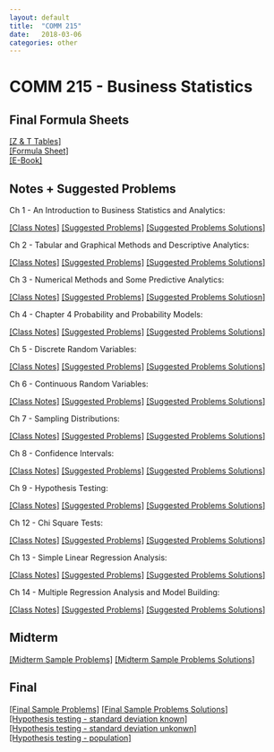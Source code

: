 ```yaml
---
layout: default
title:  "COMM 215"
date:   2018-03-06 
categories: other
---
```




<!--
# Sample Final Problems

<div style="background-color:#fff6e9; text-align:left; vertical-align: middle; padding:10px 10px;">
Let's test some inline math int $\int_{a}^{b} x^2 dx$ 
</div>
-->


# COMM 215 - Business Statistics

## Final Formula Sheets

[[Z & T Tables]]({{site.url}}/assets/pdf/comm-215/z-and-t-tables.pdf)  
[[Formula Sheet]]({{site.url}}/assets/pdf/comm-215/final-formula-sheet.pdf)  
<a href="https://econcordialti.mhcampus.com/Pages/MyClasses.aspx?sso=1&ActivityId=Req04f051l02j07lrmlpn78ej3">[E-Book]</a>
 

## Notes + Suggested Problems

Ch 1 - An Introduction to Business Statistics and Analytics:
<!-- All Sections; Appendix 1.1,1.2 -->  
[[Class Notes]]({{site.url}}/assets/pdf/comm-215/class-notes/ch1-class-notes.pdf)
[[Suggested Problems]]({{site.url}}/assets/pdf/comm-215/suggested-problems/ch1-suggested-problems.pdf)
[[Suggested Problems Solutions]]({{site.url}}/assets/pdf/comm-215/suggested-problems/ch1-suggested-problems-solutions.pdf)  

Ch 2 - Tabular and Graphical Methods and Descriptive Analytics:  
<!-- All Sections; Appendix 2.1,2.2   -->
[[Class Notes]]({{site.url}}/assets/pdf/comm-215/class-notes/ch2-class-notes.pdf)
[[Suggested Problems]]({{site.url}}/assets/pdf/comm-215/suggested-problems/ch2-suggested-problems.pdf)
[[Suggested Problems Solutions]]({{site.url}}/assets/pdf/comm-215/suggested-problems/ch2-suggested-problems-solutions.pdf)

Ch 3 - Numerical Methods and Some Predictive Analytics:  
<!-- Sections 3.1-3.3,3.5,3.6; Appendix 3.1,3.2   -->
[[Class Notes]]({{site.url}}/assets/pdf/comm-215/class-notes/ch3-class-notes.pdf)
[[Suggested Problems]]({{site.url}}/assets/pdf/comm-215/suggested-problems/ch3-suggested-problems.pdf)
[[Suggested Problems Solutiosn]]({{site.url}}/assets/pdf/comm-215/suggested-problems/ch3-suggested-problems-solutions.pdf)

Ch 4 - Chapter 4 Probability and Probability Models:  
<!-- All Sections; Appendix 1.1,1.2   -->
[[Class Notes]]({{site.url}}/assets/pdf/comm-215/class-notes/ch4-class-notes.pdf)
[[Suggested Problems]]({{site.url}}/assets/pdf/comm-215/suggested-problems/ch4-suggested-problems.pdf)
[[Suggested Problems Solutions]]({{site.url}}/assets/pdf/comm-215/suggested-problems/ch4-suggested-problems-solutions.pdf)

Ch 5 - Discrete Random Variables:  
<!-- Sections 5.1-5.3; Appendix 5.1,5.2 for Binomial Distribution   -->
[[Class Notes]]({{site.url}}/assets/pdf/comm-215/class-notes/ch5-class-notes.pdf)
[[Suggested Problems]]({{site.url}}/assets/pdf/comm-215/suggested-problems/ch5-suggested-problems.pdf)
[[Suggested Problems Solutions]]({{site.url}}/assets/pdf/comm-215/suggested-problems/ch5-suggested-problems-solutions.pdf)

Ch 6 - Continuous Random Variables:  
<!-- Sections 6.1,6.3, 6.4; Appendix 6.1,6.2   -->
[[Class Notes]]({{site.url}}/assets/pdf/comm-215/class-notes/ch6-class-notes.pdf)
[[Suggested Problems]]({{site.url}}/assets/pdf/comm-215/suggested-problems/ch6-suggested-problems.pdf)
[[Suggested Problems Solutions]]({{site.url}}/assets/pdf/comm-215/suggested-problems/ch6-suggested-problems-solutions.pdf)

Ch 7 - Sampling Distributions:  
<!-- Sections 7.1-7.2   -->
[[Class Notes]]({{site.url}}/assets/pdf/comm-215/class-notes/ch7-class-notes.pdf)
[[Suggested Problems]]({{site.url}}/assets/pdf/comm-215/suggested-problems/ch7-suggested-problems.pdf)
[[Suggested Problems Solutions]]({{site.url}}/assets/pdf/comm-215/suggested-problems/ch7-suggested-problems-solutions.pdf)

Ch 8 - Confidence Intervals:  
<!-- Sections 8.1-8.4; Appendix 8.1,8.2   -->
[[Class Notes]]({{site.url}}/assets/pdf/comm-215/class-notes/ch8-class-notes.pdf)
[[Suggested Problems]]({{site.url}}/assets/pdf/comm-215/suggested-problems/ch8-suggested-problems.pdf)
[[Suggested Problems Solutions]]({{site.url}}/assets/pdf/comm-215/suggested-problems/ch8-suggested-problems-solutions.pdf)  

Ch 9 - Hypothesis Testing:  
<!-- Sections 9.1-9.4; Appendix 9.1,9.2   -->
[[Class Notes]]({{site.url}}/assets/pdf/comm-215/class-notes/ch9-class-notes.pdf)
[[Suggested Problems]]({{site.url}}/assets/pdf/comm-215/suggested-problems/ch9-suggested-problems.pdf)
[[Suggested Problems Solutions]]({{site.url}}/assets/pdf/comm-215/suggested-problems/ch9-suggested-problems-solutions.pdf)  

Ch 12 - Chi Square Tests:  
<!-- Sections 12.1-12.2; Appendix 12.1,12.2   -->
[[Class Notes]]({{site.url}}/assets/pdf/comm-215/class-notes/ch12-class-notes.pdf)
[[Suggested Problems]]({{site.url}}/assets/pdf/comm-215/suggested-problems/ch12-suggested-problems.pdf)
[[Suggested Problems Solutions]]({{site.url}}/assets/pdf/comm-215/suggested-problems/ch12-suggested-problems-solutions.pdf)

Ch 13 - Simple Linear Regression Analysis:  
<!-- Sections 13.1-13.5; Appendix 13.1,13.2 & Sections 3.4   -->
[[Class Notes]]({{site.url}}/assets/pdf/comm-215/class-notes/ch13-class-notes.pdf)
[[Suggested Problems]]({{site.url}}/assets/pdf/comm-215/suggested-problems/ch13-suggested-problems.pdf)
[[Suggested Problems Solutions]]({{site.url}}/assets/pdf/comm-215/suggested-problems/ch13-suggested-problems-solutions.pdf) 


Ch 14 - Multiple Regression Analysis and Model Building:  
<!-- Sections 14.1-14.5; Appendix 14.1,14.2   -->
[[Class Notes]]({{site.url}}/assets/pdf/comm-215/class-notes/ch14-class-notes.pdf)
[[Suggested Problems]]({{site.url}}/assets/pdf/comm-215/suggested-problems/ch14-suggested-problems.pdf)
[[Suggested Problems Solutions]]({{site.url}}/assets/pdf/comm-215/suggested-problems/ch14-suggested-problems-solutions.pdf)

## Midterm

[[Midterm Sample Problems]]({{site.url}}/assets/pdf/comm-215/midterm/midterm-sample-problems.pdf)
[[Midterm Sample Problems Solutions]]({{site.url}}/assets/pdf/comm-215/midterm/midterm-sample-problems-solutions.pdf)  

## Final

[[Final Sample Problems]]({{site.url}}/assets/pdf/comm-215/final/final-sample-problems.pdf)
[[Final Sample Problems Solutions]]({{site.url}}/assets/pdf/comm-215/final/final-sample-problems-solutions.pdf)  
[[Hypothesis testing - standard deviation known]]({{site.url}}/assets/pdf/comm-215/hypothesis-testing-sigma-known.png)  
[[Hypothesis testing - standard deviation unkonwn]]({{site.url}}/assets/pdf/comm-215/hypothesis-testing-sigma-unknown.png)  
[[Hypothesis testing - population]]({{site.url}}/assets/pdf/comm-215/hypothesis-testing-population-proportion.png)